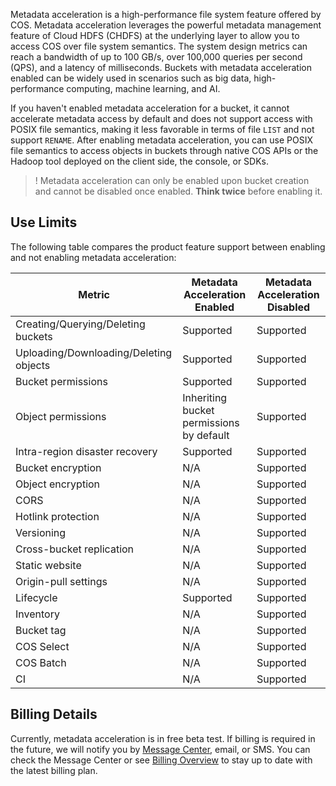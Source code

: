 
Metadata acceleration is a high-performance file system feature offered by COS. Metadata acceleration leverages the powerful metadata management feature of Cloud HDFS (CHDFS) at the underlying layer to allow you to access COS over file system semantics. The system design metrics can reach a bandwidth of up to 100 GB/s, over 100,000 queries per second (QPS), and a latency of milliseconds. Buckets with metadata acceleration enabled can be widely used in scenarios such as big data, high-performance computing, machine learning, and AI.

If you haven't enabled metadata acceleration for a bucket, it cannot accelerate metadata access by default and does not support access with POSIX file semantics, making it less favorable in terms of file `LIST` and not support `RENAME`. After enabling metadata acceleration, you can use POSIX file semantics to access objects in buckets through native COS APIs or the Hadoop tool deployed on the client side, the console, or SDKs.

>! Metadata acceleration can only be enabled upon bucket creation and cannot be disabled once enabled. **Think twice** before enabling it.
>

## Use Limits

The following table compares the product feature support between enabling and not enabling metadata acceleration:

| Metric | Metadata Acceleration Enabled  | Metadata Acceleration Disabled |
| ------------ | -------------------- | ---------------- |
| Creating/Querying/Deleting buckets | Supported | Supported         |
| Uploading/Downloading/Deleting objects | Supported                | Supported  |
| Bucket permissions  | Supported     | Supported    |
| Object permissions | Inheriting bucket permissions by default | Supported |
| Intra-region disaster recovery | Supported | Supported         |
| Bucket encryption | N/A | Supported |
| Object encryption | N/A | Supported |
| CORS | N/A | Supported |
| Hotlink protection | N/A | Supported |
| Versioning | N/A | Supported |
| Cross-bucket replication | N/A | Supported |
| Static website | N/A | Supported |
| Origin-pull settings | N/A | Supported |
| Lifecycle | Supported | Supported |
| Inventory | N/A | Supported |
| Bucket tag | N/A | Supported |
| COS Select | N/A | Supported |
| COS Batch | N/A | Supported |
| CI | N/A | Supported |


## Billing Details

Currently, metadata acceleration is in free beta test. If billing is required in the future, we will notify you by [Message Center](https://console.cloud.tencent.com/message), email, or SMS. You can check the Message Center or see [Billing Overview](https://intl.cloud.tencent.com/document/product/436/16871) to stay up to date with the latest billing plan.
